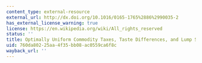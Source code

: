 ```yaml
---
content_type: external-resource
external_url: http://dx.doi.org/10.1016/0165-1765%2886%2990035-2
has_external_license_warning: true
license: https://en.wikipedia.org/wiki/All_rights_reserved
status: ''
title: Optimally Uniform Commodity Taxes, Taste Differences, and Lump Sum Grants
uid: 760da802-25aa-4f35-bb08-ac0559ca6f8c
wayback_url: ''
---
```

